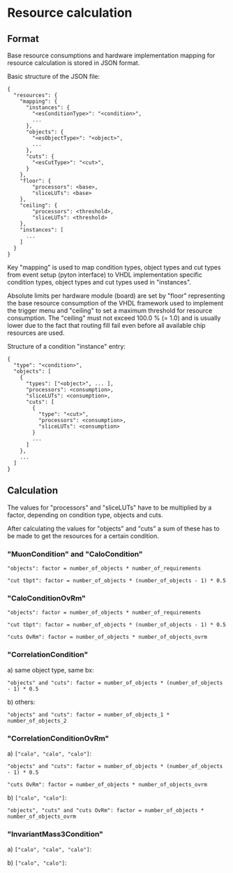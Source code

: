 Resource calculation
====================


Format
------

Base resource consumptions and hardware implementation mapping for resource
calculation is stored in JSON format.

Basic structure of the JSON file:

    {
      "resources": {
        "mapping": {
          "instances": {
            "<esConditionType>": "<condition>",
            ...
          },
          "objects": {
            "<esObjectType>": "<object>",
            ...
          },
          "cuts": {
            "<esCutType>": "<cut>",
          }
        },
        "floor": {
            "processors": <base>,
            "sliceLUTs": <base>
        },
        "ceiling": {
            "processors": <threshold>,
            "sliceLUTs": <threshold>
        },
        "instances": [
          ...
        ]
      }
    }

Key "mapping" is used to map condition types, object types and cut types from
event setup (pyton interface) to VHDL implementation specific condition types,
object types and cut types used in "instances".

Absolute limits per hardware module (board) are set by "floor" representing the
base resource consumption of the VHDL framework used to implement the trigger
menu and "ceiling" to set a maximum threshold for resource consumption. The
"ceiling" must not exceed 100.0 % (= 1.0) and is usually lower due to the fact
that routing fill fail even before all available chip resources are used.

Structure of a condition "instance" entry:

    {
      "type": "<condition>",
      "objects": [
        {
          "types": ["<object>", ... ],
          "processors": <consumption>,
          "sliceLUTs": <consumption>,
          "cuts": [
            {
              "type": "<cut>",
              "processors": <consumption>,
              "sliceLUTs": <consumption>
            }
            ...
          ]
        },
        ...
      ]
    }


Calculation
-----------

The values for "processors" and "sliceLUTs" have to be multiplied by a factor,
depending on condition type, objects and cuts.

After calculating the values for "objects" and "cuts" a sum of these has to be
made to get the resources for a certain condition.

### "MuonCondition" and "CaloCondition"

    "objects": factor = number_of_objects * number_of_requirements

    "cut tbpt": factor = number_of_objects * (number_of_objects - 1) * 0.5

### "CaloConditionOvRm"

    "objects": factor = number_of_objects * number_of_requirements

    "cut tbpt": factor = number_of_objects * (number_of_objects - 1) * 0.5

    "cuts OvRm": factor = number_of_objects * number_of_objects_ovrm


### "CorrelationCondition"

  a) same object type, same bx:

    "objects" and "cuts": factor = number_of_objects * (number_of_objects - 1) * 0.5

  b) others:

    "objects" and "cuts": factor = number_of_objects_1 * number_of_objects_2

### "CorrelationConditionOvRm"

  a) `["calo", "calo", "calo"]`:

    "objects" and "cuts": factor = number_of_objects * (number_of_objects - 1) * 0.5

    "cuts OvRm": factor = number_of_objects * number_of_objects_ovrm

  b) `["calo", "calo"]`:

    "objects", "cuts" and "cuts OvRm": factor = number_of_objects * number_of_objects_ovrm

### "InvariantMass3Condition"

  a) `["calo", "calo", "calo"]`:

  b) `["calo", "calo"]`:
